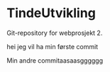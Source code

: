 # TindeUtvikling
Git-repository for webprosjekt 2.


hei jeg vil ha min første commit

Min andre commitaasaasgggggg